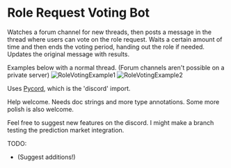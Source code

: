 # Role Request Voting Bot

Watches a forum channel for new threads, then posts a message in the thread where users can vote on the role request.
Waits a certain amount of time and then ends the voting period, handing out the role if needed. Updates the original message with results.

Examples below with a normal thread. (Forum channels aren't possible on a private server)
![RoleVotingExample1](https://github.com/0neye/Role-Request-Voting/assets/104528236/1a5b08e3-121a-4d71-a055-687f469f2b25)
![RoleVotingExample2](https://github.com/0neye/Role-Request-Voting/assets/104528236/e350bce6-2869-431e-bdd7-2bd7c0a42fc2)


Uses [Pycord](https://pycord.dev/), which is the 'discord' import.

Help welcome. Needs doc strings and more type annotations. Some more polish is also welcome.

Feel free to suggest new features on the discord. I might make a branch testing the prediction market integration.

TODO:
- (Suggest additions!)
